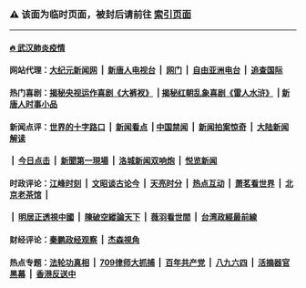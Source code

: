 ### ⚠️ 该面为临时页面，被封后请前往 [索引页面](../link4.md)

---

#### [🔥 武汉肺炎疫情](http://138.197.214.84:10000/videos/corona/)

#### 网站代理：[大纪元新闻网](http://138.197.214.84:10080/gb/) &nbsp;|&nbsp; [新唐人电视台](http://138.197.214.84:8808/gb/) &nbsp;|&nbsp; [网门](http://138.197.214.84:11000/) &nbsp;|&nbsp; [自由亚洲电台](http://138.197.214.84:9800/mandarin/) &nbsp;|&nbsp; [追查国际](http://138.197.214.84:10010/)

#### 热门喜剧：[揭秘央视运作喜剧《大裤衩》](http://138.197.214.84:10000/videos/res/big-shorts/) &nbsp;|&nbsp;[揭秘红朝乱象喜剧《雷人水浒》](http://138.197.214.84:10000/videos/res/OutlawsOfMarsh/) &nbsp;|&nbsp;[新唐人时事小品](http://138.197.214.84:10000/videos/res/comedy/)

#### 新闻点评：[世界的十字路口](http://138.197.214.84/tanghao/) &nbsp;|&nbsp; [新闻看点](http://138.197.214.84/news-insight/) &nbsp;|&nbsp;[中国禁闻](http://138.197.214.84/ntdtv-news/) &nbsp;|&nbsp; [新闻拍案惊奇](http://138.197.214.84/dayu/) &nbsp;|&nbsp; [大陆新闻解读](http://138.197.214.84/ntdtv-comedy/)
####   &nbsp;|&nbsp;  [今日点击](http://138.197.214.84/news-click/)  &nbsp;|&nbsp; [新聞第一現場](http://138.197.214.84/primary-scene/) &nbsp;|&nbsp; [洛城新闻双响炮](http://138.197.214.84/la-news/) &nbsp;|&nbsp; [悦览新闻](http://138.197.214.84/dingyue/)

#### 时政评论：[江峰时刻](http://138.197.214.84/today-in-history/) &nbsp;|&nbsp; [文昭谈古论今](http://138.197.214.84/wenzhao/) &nbsp;|&nbsp; [天亮时分](http://138.197.214.84/tianliang/) &nbsp;|&nbsp; [热点互动](http://138.197.214.84/ntdtv-rdhd/) &nbsp;|&nbsp; [萧茗看世界](http://138.197.214.84/simonegao/) &nbsp;|&nbsp; [北京老茶馆](http://138.197.214.84/teahouse/)  &nbsp;|&nbsp;  
####   &nbsp;|&nbsp;  [明居正透視中國](http://138.197.214.84/decoding-china/)  &nbsp;|&nbsp; [陳破空縱論天下](http://138.197.214.84/pokong/)  &nbsp;|&nbsp; [薇羽看世間](http://138.197.214.84/weiyu/)  &nbsp;|&nbsp; [台湾政經最前線](http://138.197.214.84/taiwan/)   

#### 财经评论：[秦鹏政经观察](http://138.197.214.84/qinpeng/) &nbsp;|&nbsp; [杰森視角 ](http://138.197.214.84/jason/)

#### 热点专题：[法轮功真相](http://138.197.214.84:10000/videos/truth.html) &nbsp;|&nbsp; [709律师大抓捕](http://138.197.214.84:10000/videos/709/) &nbsp;|&nbsp; [百年共产党](http://138.197.214.84:10000/videos/ccp.html) &nbsp;|&nbsp; [八九六四](http://138.197.214.84:10000/videos/88/)  &nbsp;|&nbsp; [活摘器官黑幕](http://138.197.214.84:10000/videos/res/Organs/)  &nbsp;|&nbsp; [香港反送中](http://138.197.214.84:10000/videos/res/hk/) 

<img src='http://gfw-breaker.win/link4.md' width='0px' height='0px'/>

